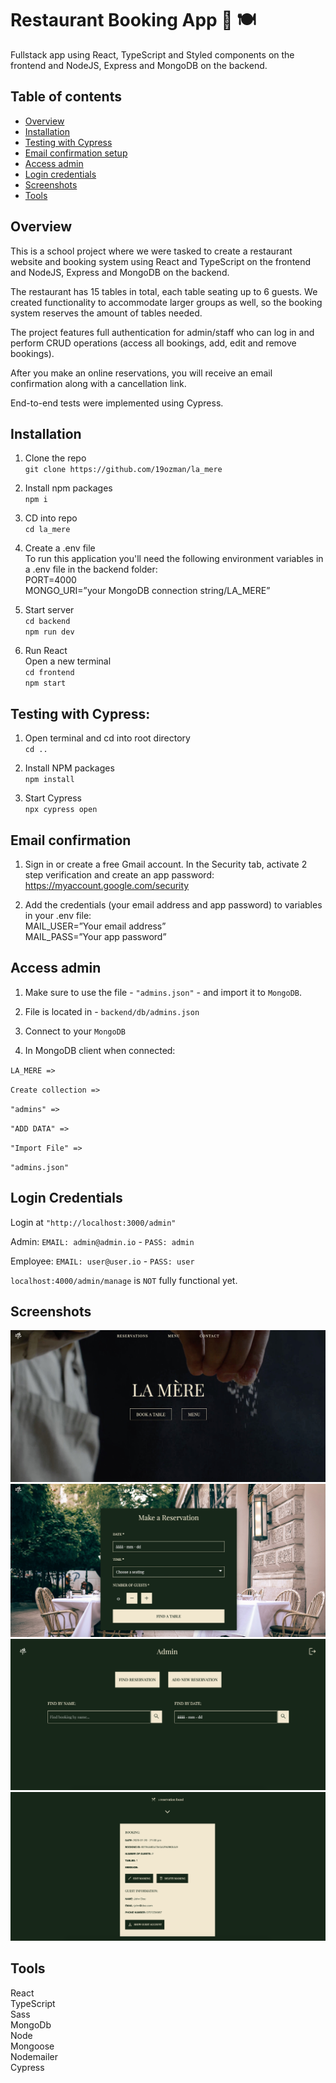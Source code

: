 # Restaurant Booking App 📅 🍽️
Fullstack app using React, TypeScript and Styled components on the frontend and NodeJS, Express and MongoDB on the backend.

## Table of contents
- [Overview](#overview)
- [Installation](#installation)
- [Testing with Cypress](#testing-with-cypress)
- [Email confirmation setup](#email-confirmation)
- [Access admin](#access-admin)
- [Login credentials](#login-credentials)
- [Screenshots](#screenshots)
- [Tools](#tools)

## Overview
This is a school project where we were tasked to create a restaurant website and booking system using React and TypeScript on the frontend and NodeJS, Express and MongoDB on the backend. 

The restaurant has 15 tables in total, each table seating up to 6 guests. We created functionality to accommodate larger groups as well, so the booking system reserves the amount of tables needed. 

The project features full authentication for admin/staff who can log in and perform CRUD operations (access all bookings, add, edit and remove bookings). 

After you make an online reservations, you will receive an email confirmation along with a cancellation link. 

End-to-end tests were implemented using Cypress.

## Installation
1. Clone the repo\
`git clone https://github.com/19ozman/la_mere`

2. Install npm packages\
`npm i`

3. CD into repo\
`cd la_mere`

4. Create a .env file\
To run this application you'll need the following environment variables in a .env file in the backend folder:\
PORT=4000\
MONGO_URI=”your MongoDB connection string/LA_MERE”

5. Start server\
`cd backend`\
`npm run dev`

5. Run React \
Open a new terminal\
`cd frontend`\
`npm start`

## Testing with Cypress:
1. Open terminal and cd into root directory\
`cd ..`

2. Install NPM packages\
`npm install`

3. Start Cypress\
`npx cypress open`

## Email confirmation
1. Sign in or create a free Gmail account. In the Security tab, activate 2 step verification and create an app password:\
https://myaccount.google.com/security

2. Add the credentials (your email address and app password) to variables in your .env file:\
MAIL_USER=”Your email address”\
MAIL_PASS=”Your app password”

## Access admin

1. Make sure to use the file - `"admins.json"` - and import it to `MongoDB`.

2. File is located in - `backend/db/admins.json`

3. Connect to your `MongoDB`

5. In MongoDB client when connected:

`LA_MERE =>`

`Create collection =>`

`"admins" =>`

`"ADD DATA" =>`

`"Import File" =>`

`"admins.json"`

## Login Credentials

Login at `"http://localhost:3000/admin"`

Admin: `EMAIL: admin@admin.io` - `PASS: admin`

Employee: `EMAIL: user@user.io` - `PASS: user`

`localhost:4000/admin/manage` is `NOT` fully functional yet.

## Screenshots
![](./frontend/public/assets/screenshot-landingpage.jpg)
![](./frontend/public/assets/screenshot-reservation.jpg)
![](./frontend/public/assets/screenshot-admin.jpg)
![](./frontend/public/assets/screenshot-admin-search.jpg)

## Tools
React\
TypeScript\
Sass\
MongoDb\
Node\
Mongoose\
Nodemailer\
Cypress
